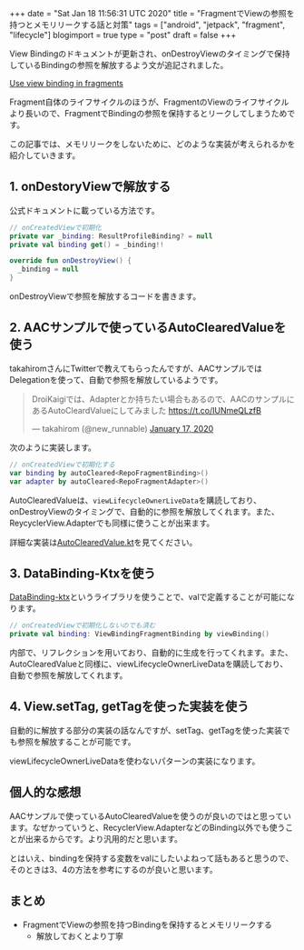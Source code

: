 +++
date = "Sat Jan 18 11:56:31 UTC 2020"
title = "FragmentでViewの参照を持つとメモリリークする話と対策"
tags = ["android", "jetpack", "fragment", "lifecycle"]
blogimport = true
type = "post"
draft = false
+++

View Bindingのドキュメントが更新され、onDestroyViewのタイミングで保持しているBindingの参照を解放するよう文が追記されました。

[Use view binding in fragments](https://developer.android.com/topic/libraries/view-binding#fragments)

Fragment自体のライフサイクルのほうが、FragmentのViewのライフサイクルより長いので、FragmentでBindingの参照を保持するとリークしてしまうためです。

この記事では、メモリリークをしないために、どのような実装が考えられるかを紹介していきます。

## 1. onDestoryViewで解放する

公式ドキュメントに載っている方法です。

```kotlin
// onCreatedViewで初期化
private var _binding: ResultProfileBinding? = null
private val binding get() = _binding!!

override fun onDestroyView() {
  _binding = null
}
```

onDestroyViewで参照を解放するコードを書きます。

## 2. AACサンプルで使っているAutoClearedValueを使う

takahiromさんにTwitterで教えてもらったんですが、AACサンプルではDelegationを使って、自動で参照を解放しているようです。

<blockquote class="twitter-tweet"><p lang="ja" dir="ltr">DroiKaigiでは、Adapterとか持ちたい場合もあるので、AACのサンプルにあるAutoCleardValueにしてみました <a href="https://t.co/IUNmeQLzfB">https://t.co/IUNmeQLzfB</a></p>&mdash; takahirom (@new_runnable) <a href="https://twitter.com/new_runnable/status/1217980925008465920?ref_src=twsrc%5Etfw">January 17, 2020</a></blockquote> <script async src="https://platform.twitter.com/widgets.js" charset="utf-8"></script>

次のように実装します。

```kotlin
// onCreatedViewで初期化する
var binding by autoCleared<RepoFragmentBinding>()
var adapter by autoCleared<RepoFragmentAdapter>()
```

AutoClearedValueは、`viewLifecycleOwnerLiveData`を購読しており、onDestroyViewのタイミングで、自動的に参照を解放してくれます。また、ReycyclerView.Adapterでも同様に使うことが出来ます。

詳細な実装は[AutoClearedValue.kt](https://github.com/android/architecture-components-samples/blob/master/GithubBrowserSample/app/src/main/java/com/android/example/github/util/AutoClearedValue.kt)を見てください。

## 3. DataBinding-Ktxを使う

[DataBinding-ktx](https://github.com/wada811/DataBinding-ktx)というライブラリを使うことで、valで定義することが可能になります。

```kotlin
// onCreatedViewで初期化しないのでも済む
private val binding: ViewBindingFragmentBinding by viewBinding()
```

内部で、リフレクションを用いており、自動的に生成を行ってくれます。また、AutoClearedValueと同様に、viewLifecycleOwnerLiveDataを購読しており、自動で参照を解放してくれます。

## 4. View.setTag, getTagを使った実装を使う

自動的に解放する部分の実装の話なんですが、setTag、getTagを使った実装でも参照を解放することが可能です。

<script src="https://gist.github.com/satoshun/0185c4231983016f6afa4d8f8c423cd9.js"></script>

viewLifecycleOwnerLiveDataを使わないパターンの実装になります。

## 個人的な感想

AACサンプルで使っているAutoClearedValueを使うのが良いのではと思っています。なぜかっていうと、RecyclerView.AdapterなどのBinding以外でも使うことが出来るからです。より汎用的だと思います。

とはいえ、bindingを保持する変数をvalにしたいよねって話もあると思うので、そのときは3、4の方法を参考にするのが良いと思います。

## まとめ

- FragmentでViewの参照を持つBindingを保持するとメモリリークする
  - 解放しておくとより丁寧
